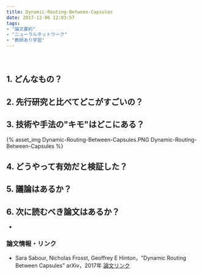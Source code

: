 ```yaml
---
title: Dynamic-Routing-Between-Capsules
date: 2017-12-06 12:03:57
tags:
- "論文要約"
- "ニューラルネットワーク"
- "教師あり学習"
---
```


　　
## 1. どんなもの？

## 2. 先行研究と比べてどこがすごいの？

## 3. 技術や手法の"キモ"はどこにある？
{% asset_img Dynamic-Routing-Between-Capsules.PNG Dynamic-Routing-Between-Capsules %}

## 4. どうやって有効だと検証した？

## 5. 議論はあるか？

## 6. 次に読むべき論文はあるか？
- 

### 論文情報・リンク
* Sara Sabour, Nicholas Frosst, Geoffrey E Hinton，"Dynamic Routing Between Capsules" arXiv，2017年 [論文リンク](https://arxiv.org/abs/1710.09829)
